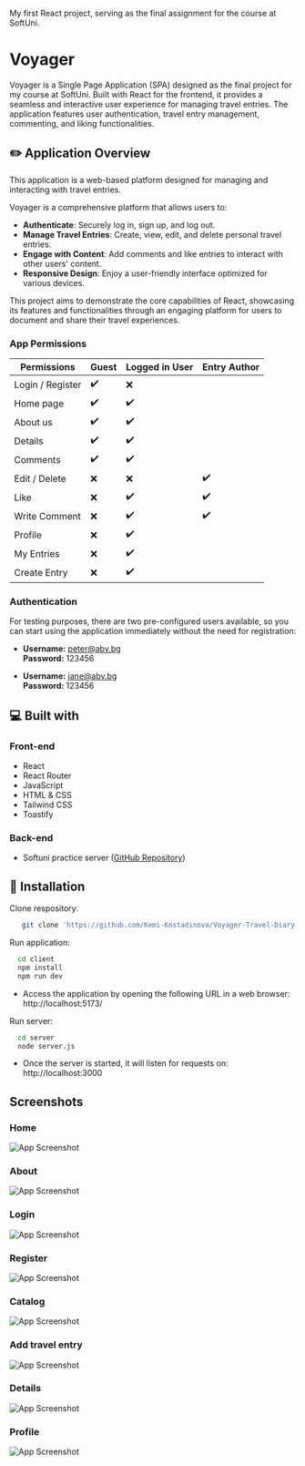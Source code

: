 My first React project, serving as the final assignment for the course at SoftUni.

# Voyager

Voyager is a Single Page Application (SPA) designed as the final project for my course at SoftUni. Built with React for the frontend, it provides a seamless and interactive user experience for managing travel entries. The application features user authentication, travel entry management, commenting, and liking functionalities.

## ✏️ Application Overview

This application is a web-based platform designed for managing and interacting with travel entries.

Voyager is a comprehensive platform that allows users to:

- **Authenticate**: Securely log in, sign up, and log out.
- **Manage Travel Entries**: Create, view, edit, and delete personal travel entries.
- **Engage with Content**: Add comments and like entries to interact with other users' content.
- **Responsive Design**: Enjoy a user-friendly interface optimized for various devices.

This project aims to demonstrate the core capabilities of React, showcasing its features and functionalities through an engaging platform for users to document and share their travel experiences.

### App Permissions

| **Permissions** | Guest  | Logged in User | Entry Author |
| --------------- | -----  | -------------- | ------------ |
| Login / Register | ✔️      | ❌             |              |
| Home page       | ✔️      | ✔️              |              |
| About us       | ✔️      | ✔️              |              |
| Details         | ✔️      | ✔️              |              |
| Comments         | ✔️      | ✔️              |              |
| Edit / Delete      | ❌      | ❌              | ✔️             |
| Like      | ❌      | ✔️              |  ✔️           |
| Write Comment      | ❌      | ✔️              | ✔️             |
| Profile         | ❌     | ✔️              |               |
| My Entries       | ❌     | ✔️              |              |
| Create Entry  | ❌     | ✔️             |              |

### Authentication

For testing purposes, there are two pre-configured users available, so you can start using the application immediately without the need for registration:
- **Username:** peter@abv.bg  
  **Password:** 123456

- **Username:** jane@abv.bg  
  **Password:** 123456


## 💻 Built with

### Front-end
- React
- React Router
- JavaScript
- HTML & CSS
- Tailwind CSS
- Toastify
### Back-end
- Softuni practice server ([GitHub Repository](https://github.com/softuni-practice-server/softuni-practice-server))


## 🚀 Installation

Clone respository:

```bash
   git clone 'https://github.com/Kemi-Kostadinova/Voyager-Travel-Diary.git'

```

Run application:

```bash
  cd client
  npm install
  npm run dev

```

* Access the application by opening the following URL in a web browser: http://localhost:5173/

Run server:

```bash
  cd server 
  node server.js
```
* Once the server is started, it will listen for requests on: http://localhost:3000
## Screenshots

### Home
![App Screenshot](/client/public/home.png)

### About
![App Screenshot](/client/public/about.png)

### Login
![App Screenshot](/client/public/login.png)

### Register
![App Screenshot](/client/public/register.png)

### Catalog
![App Screenshot](/client/public/catalog.png)

### Add travel entry
![App Screenshot](/client/public/create.png)

### Details
![App Screenshot](/client/public/details.png)

### Profile
![App Screenshot](/client/public/profile.png)